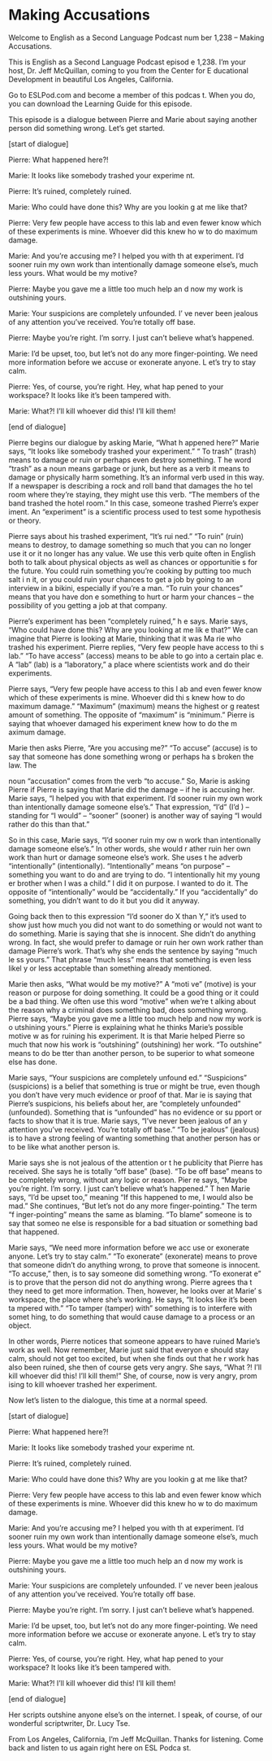 # Making Accusations

Welcome to English as a Second Language Podcast num ber 1,238 – Making Accusations.

This is English as a Second Language Podcast episod e 1,238. I’m your host, Dr. Jeff McQuillan, coming to you from the Center for E ducational Development in beautiful Los Angeles, California.

Go to ESLPod.com and become a member of this podcas t. When you do, you can download the Learning Guide for this episode.

This episode is a dialogue between Pierre and Marie  about saying another person did something wrong. Let’s get started.

[start of dialogue]

Pierre: What happened here?!

Marie: It looks like somebody trashed your experime nt.

Pierre: It’s ruined, completely ruined.

Marie: Who could have done this? Why are you lookin g at me like that?

Pierre: Very few people have access to this lab and  even fewer know which of these experiments is mine. Whoever did this knew ho w to do maximum damage.

Marie: And you’re accusing me? I helped you with th at experiment. I’d sooner ruin my own work than intentionally damage someone else’s, much less yours. What would be my motive?

Pierre: Maybe you gave me a little too much help an d now my work is outshining yours.

Marie: Your suspicions are completely unfounded. I’ ve never been jealous of any attention you’ve received. You’re totally off base.

Pierre: Maybe you’re right. I’m sorry. I just can’t  believe what’s happened.

Marie: I’d be upset, too, but let’s not do any more  finger-pointing. We need more information before we accuse or exonerate anyone. L et’s try to stay calm.

 Pierre: Yes, of course, you’re right. Hey, what hap pened to your workspace? It looks like it’s been tampered with.

Marie: What?! I’ll kill whoever did this! I’ll kill  them!

[end of dialogue]

Pierre begins our dialogue by asking Marie, “What h appened here?” Marie says, “It looks like somebody trashed your experiment.” “ To trash” (trash) means to damage or ruin or perhaps even destroy something. T he word “trash” as a noun means garbage or junk, but here as a verb it means to damage or physically harm something. It’s an informal verb used in this way. If a newspaper is describing a rock and roll band that damages the ho tel room where they’re staying, they might use this verb. “The members of the band trashed the hotel room.” In this case, someone trashed Pierre’s exper iment. An “experiment” is a scientific process used to test some hypothesis or theory.

Pierre says about his trashed experiment, “It’s rui ned.” “To ruin” (ruin) means to destroy, to damage something so much that you can no longer use it or it no longer has any value. We use this verb quite often in English both to talk about physical objects as well as chances or opportunitie s for the future. You could ruin something you’re cooking by putting too much salt i n it, or you could ruin your chances to get a job by going to an interview in a bikini, especially if you’re a man. “To ruin your chances” means that you have don e something to hurt or harm your chances – the possibility of you getting a job at that company.

Pierre’s experiment has been “completely ruined,” h e says. Marie says, “Who could have done this? Why are you looking at me lik e that?” We can imagine that Pierre is looking at Marie, thinking that it was Ma rie who trashed his experiment. Pierre replies, “Very few people have access to thi s lab.” “To have access” (access) means to be able to go into a certain plac e. A “lab” (lab) is a “laboratory,” a place where scientists work and do their experiments.

Pierre says, “Very few people have access to this l ab and even fewer know which of these experiments is mine. Whoever did thi s knew how to do maximum damage.” “Maximum” (maximum) means the highest or g reatest amount of something. The opposite of “maximum” is “minimum.” Pierre is saying that whoever damaged his experiment knew how to do the m aximum damage.

Marie then asks Pierre, “Are you accusing me?” “To accuse” (accuse) is to say that someone has done something wrong or perhaps ha s broken the law. The

noun “accusation” comes from the verb “to accuse.” So, Marie is asking Pierre if Pierre is saying that Marie did the damage – if he is accusing her. Marie says, “I helped you with that experiment. I’d sooner ruin my  own work than intentionally damage someone else’s.” That expression, “I’d” (I’d ) – standing for “I would” – “sooner” (sooner) is another way of saying “I would  rather do this than that.”

So in this case, Marie says, “I’d sooner ruin my ow n work than intentionally damage someone else’s.” In other words, she would r ather ruin her own work than hurt or damage someone else’s work. She uses t he adverb “intentionally” (intentionally). “Intentionally” means “on purpose”  – something you want to do and are trying to do. “I intentionally hit my young er brother when I was a child.” I did it on purpose. I wanted to do it. The opposite of “intentionally” would be “accidentally.” If you “accidentally” do something,  you didn’t want to do it but you did it anyway.

Going back then to this expression “I’d sooner do X  than Y,” it’s used to show just how much you did not want to do something or would not want to do something. Marie is saying that she is innocent. She didn’t do  anything wrong. In fact, she would prefer to damage or ruin her own work rather than damage Pierre’s work. That’s why she ends the sentence by saying “much le ss yours.” That phrase “much less” means that something is even less likel y or less acceptable than something already mentioned.

Marie then asks, “What would be my motive?” A “moti ve” (motive) is your reason or purpose for doing something. It could be a good thing or it could be a bad thing. We often use this word “motive” when we’re t alking about the reason why a criminal does something bad, does something wrong. Pierre says, “Maybe you gave me a little too much help and now my work is o utshining yours.” Pierre is explaining what he thinks Marie’s possible motive w as for ruining his experiment. It is that Marie helped Pierre so much that now his  work is “outshining” (outshining) her work. “To outshine” means to do be tter than another person, to be superior to what someone else has done.

Marie says, “Your suspicions are completely unfound ed.” “Suspicions” (suspicions) is a belief that something is true or might be true, even though you don’t have very much evidence or proof of that. Mar ie is saying that Pierre’s suspicions, his beliefs about her, are “completely unfounded” (unfounded). Something that is “unfounded” has no evidence or su pport or facts to show that it is true. Marie says, “I’ve never been jealous of an y attention you’ve received. You’re totally off base.” “To be jealous” (jealous)  is to have a strong feeling of wanting something that another person has or to be like what another person is.

Marie says she is not jealous of the attention or t he publicity that Pierre has received. She says he is totally “off base” (base).  “To be off base” means to be completely wrong, without any logic or reason. Pier re says, “Maybe you’re right. I’m sorry. I just can’t believe what’s happened.” T hen Marie says, “I’d be upset too,” meaning “If this happened to me, I would also  be mad.” She continues, “But let’s not do any more finger-pointing.” The term “f inger-pointing” means the same as blaming. “To blame” someone is to say that someo ne else is responsible for a bad situation or something bad that happened.

Marie says, “We need more information before we acc use or exonerate anyone. Let’s try to stay calm.” “To exonerate” (exonerate)  means to prove that someone didn’t do anything wrong, to prove that someone is innocent. “To accuse,” then, is to say someone did something wrong. “To exonerat e” is to prove that the person did not do anything wrong. Pierre agrees tha t they need to get more information. Then, however, he looks over at Marie’ s workspace, the place where she’s working. He says, “It looks like it’s been ta mpered with.” “To tamper (tamper) with” something is to interfere with somet hing, to do something that would cause damage to a process or an object.

In other words, Pierre notices that someone appears  to have ruined Marie’s work as well. Now remember, Marie just said that everyon e should stay calm, should not get too excited, but when she finds out that he r work has also been ruined, she then of course gets very angry. She says, “What ?! I’ll kill whoever did this! I’ll kill them!” She, of course, now is very angry, prom ising to kill whoever trashed her experiment.

Now let’s listen to the dialogue, this time at a normal speed.

[start of dialogue]

Pierre: What happened here?!

Marie: It looks like somebody trashed your experime nt.

Pierre: It’s ruined, completely ruined.

Marie: Who could have done this? Why are you lookin g at me like that?

Pierre: Very few people have access to this lab and  even fewer know which of these experiments is mine. Whoever did this knew ho w to do maximum damage.

Marie: And you’re accusing me? I helped you with th at experiment. I’d sooner ruin my own work than intentionally damage someone else’s, much less yours. What would be my motive?

Pierre: Maybe you gave me a little too much help an d now my work is outshining yours.

Marie: Your suspicions are completely unfounded. I’ ve never been jealous of any attention you’ve received. You’re totally off base.

Pierre: Maybe you’re right. I’m sorry. I just can’t  believe what’s happened.

Marie: I’d be upset, too, but let’s not do any more  finger-pointing. We need more information before we accuse or exonerate anyone. L et’s try to stay calm.

Pierre: Yes, of course, you’re right. Hey, what hap pened to your workspace? It looks like it’s been tampered with.

Marie: What?! I’ll kill whoever did this! I’ll kill  them!

[end of dialogue]

Her scripts outshine anyone else’s on the internet.  I speak, of course, of our wonderful scriptwriter, Dr. Lucy Tse.

From Los Angeles, California, I’m Jeff McQuillan. Thanks for listening. Come back and listen to us again right here on ESL Podca st.

